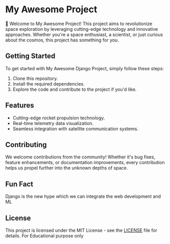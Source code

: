 # My Awesome Project

🚀 Welcome to My Awesome Project! This project aims to revolutionize space exploration by leveraging cutting-edge technology and innovative approaches. Whether you're a space enthusiast, a scientist, or just curious about the cosmos, this project has something for you.

## Getting Started

To get started with My Awesome Django Project, simply follow these steps:

1. Clone this repository.
2. Install the required dependencies.
3. Explore the code and contribute to the project if you'd like.

## Features

- Cutting-edge rocket propulsion technology.
- Real-time telemetry data visualization.
- Seamless integration with satellite communication systems.

## Contributing

We welcome contributions from the community! Whether it's bug fixes, feature enhancements, or documentation improvements, every contribution helps us propel further into the unknown depths of space.

## Fun Fact
Django is the new hype which we can integrate the web development and ML

## License

This project is licensed under the MIT License - see the [LICENSE](LICENSE) file for details.
For Educational purpose only